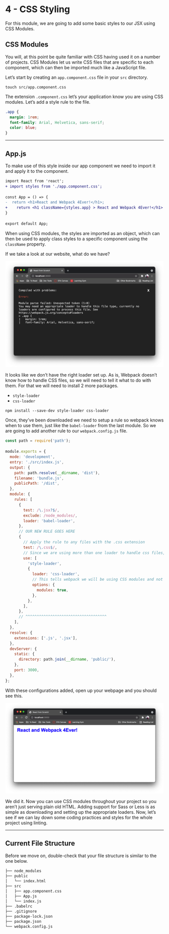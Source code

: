 # 4 - CSS Styling

For this module, we are going to add some basic styles to our JSX using CSS Modules.

## CSS Modules

You will, at this point be quite familiar with CSS having used it on a number of projects. CSS Modules let us write CSS files that are specific to each component, which can then be imported much like a JavaScript file.

Let’s start by creating an `app.component.css` file in your `src` directory.

```shell
touch src/app.component.css
```

The extension `.component.css` let’s your application know you are using CSS modules. Let’s add a style rule to the file.

```css
.app {
  margin: 1rem;
  font-family: Arial, Helvetica, sans-serif;
  color: blue;
}
```

---

## App.js

To make use of this style inside our app component we need to import it and apply it to the component.

```diff
import React from 'react';
+ import styles from './app.component.css';

const App = () => {
-  return <h1>React and Webpack 4Ever!</h1>;
+	 return <h1 className={styles.app} > React and Webpack 4Ever!</h1>
}

export default App;

```

When using CSS modules, the styles are imported as an object, which can then be used to apply class styles to a specific component using the `className` property.

If we take a look at our website, what do we have?

![](./screenshots/style-loader-error.png)

It looks like we don’t have the right loader set up. As is, Webpack doesn’t know how to handle CSS files, so we will need to tell it what to do with them. For that we will need to install 2 more packages.

- `style-loader`
- `css-loader`

```shell
npm install --save-dev style-loader css-loader
```

Once, they’ve been downloaded we need to setup a rule so webpack knows when to use them, just like the `babel-loader` from the last module. So we are going to add another rule to our `webpack.config.js` file.

```javascript
const path = require('path');

module.exports = {
  mode: 'development',
  entry: './src/index.js',
  output: {
    path: path.resolve(__dirname, 'dist'),
    filename: 'bundle.js',
    publicPath: '/dist',
  },
  module: {
    rules: [
      {
        test: /\.jsx?$/,
        exclude: /node_modules/,
        loader: 'babel-loader',
      },
      // OUR NEW RULE GOES HERE
      {
        // Apply the rule to any files with the .css extension
        test: /\.css$/,
        // Since we are using more than one loader to handle css files, we need to make use of the 'use' property and give it an array of the loaders in the order they should process.
        use: [
          'style-loader',
          {
            loader: 'css-loader',
            // This tells webpack we will be using CSS modules and not just plain CSS
            options: {
              modules: true,
            },
          },
        ],
      },
      // ^^^^^^^^^^^^^^^^^^^^^^^^^^^^^^^^^^^^
    ],
  },
  resolve: {
    extensions: ['.js', '.jsx'],
  },
  devServer: {
    static: {
      directory: path.join(__dirname, 'public/'),
    },
    port: 3000,
  },
};
```

With these configurations added, open up your webpage and you should see this.

![](./screenshots/working-styles.png)

We did it. Now you can use CSS modules throughout your project so you aren’t just serving plain old HTML. Adding support for Sass or Less is as simple as downloading and setting up the appropriate loaders. Now, let’s see if we can lay down some coding practices and styles for the whole project using linting.

---

## Current File Structure

Before we move on, double-check that your file structure is similar to the one below.

```
├── node_modules
├── public
│   └── index.html
├── src
│   ├── app.component.css
│   ├── App.js
│   └── index.js
├── .babelrc
├── .gitignore
├── package-lock.json
├── package.json
└── webpack.config.js
```
